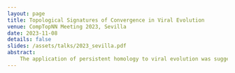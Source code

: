 ```yaml
---
layout: page
title: Topological Signatures of Convergence in Viral Evolution
venue: CompTopNN Meeting 2023, Sevilla
date: 2023-11-08
details: false
slides: /assets/talks/2023_sevilla.pdf
abstract:
    The application of persistent homology to viral evolution was suggested some years ago at the example of genomic data of flu viruses. It was observed that long-lived topological features detect reassortment and recombination events, which provide much of the variability of flu viruses. Here, I instead present a careful investigation of short-lived features, typically interpreted as noise. Our results show that persistent homology efficiently identifies recurrent mutations in the evolution of SARS-CoV-2. This provides insights into how distinct viral strains exhibit convergent genomic structures, which is a hallmark of adaptation processes. Moreover, I will explain how our analysis can easily incorporate temporal information despite the general pitfalls of multi-persistent homology. In that way it is possible to monitor changes in convergent behaviour over the course of the pandemic.
---
```

